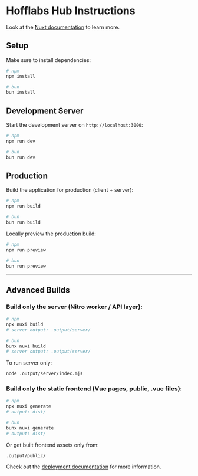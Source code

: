 # Hofflabs Hub Instructions

Look at the [Nuxt documentation](https://nuxt.com/docs/getting-started/introduction) to learn more.

## Setup

Make sure to install dependencies:

```bash
# npm
npm install

# bun
bun install
```

## Development Server

Start the development server on `http://localhost:3000`:

```bash
# npm
npm run dev

# bun
bun run dev
```

## Production

Build the application for production (client + server):

```bash
# npm
npm run build

# bun
bun run build
```

Locally preview the production build:

```bash
# npm
npm run preview

# bun
bun run preview
```

---

## Advanced Builds

### Build only the server (Nitro worker / API layer):

```bash
# npm
npx nuxi build
# server output: .output/server/

# bun
bunx nuxi build
# server output: .output/server/
```

To run server only:

```bash
node .output/server/index.mjs
```

### Build only the static frontend (Vue pages, public, .vue files):

```bash
# npm
npx nuxi generate
# output: dist/

# bun
bunx nuxi generate
# output: dist/
```

Or get built frontend assets only from:

```
.output/public/
```

Check out the [deployment documentation](https://nuxt.com/docs/getting-started/deployment) for more information.
